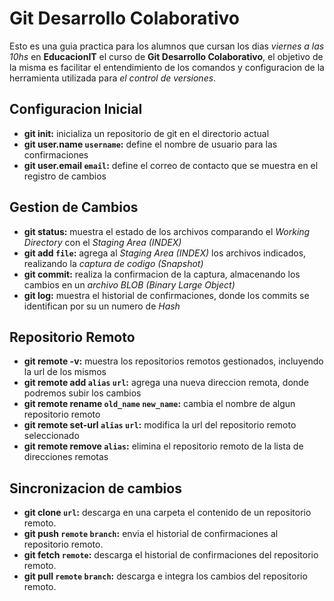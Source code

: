 # Git Desarrollo Colaborativo

Esto es una guia practica para los alumnos que cursan los dias _viernes a las 10hs_ en __EducacionIT__ el curso de __Git Desarrollo Colaborativo__, el objetivo de la misma es facilitar el entendimiento de los comandos y configuracion de la herramienta utilizada para _el control de versiones_.

## Configuracion Inicial

* __git init:__ inicializa un repositorio de git en el directorio actual
* __git user.name `username`:__ define el nombre de usuario para las confirmaciones 
* __git user.email `email`:__ define el correo de contacto que se muestra en el registro de cambios

## Gestion de Cambios

* __git status:__ muestra el estado de los archivos comparando el _Working Directory_ con el _Staging Area (INDEX)_
* __git add `file`:__ agrega al _Staging Area (INDEX)_ los archivos indicados, realizando la _captura de codigo (Snapshot)_
* __git commit:__ realiza la confirmacion de la captura, almacenando los cambios en un _archivo BLOB (Binary Large Object)_
* __git log:__ muestra el historial de confirmaciones, donde los commits se identifican por su un numero de _Hash_

## Repositorio Remoto

* __git remote -v:__ muestra los repositorios remotos gestionados, incluyendo la url de los mismos
* __git remote add `alias` `url`:__ agrega una nueva direccion remota, donde podremos subir los cambios
* __git remote rename `old_name` `new_name`:__ cambia el nombre de algun repositorio remoto
* __git remote set-url `alias` `url`:__ modifica la url del repositorio remoto seleccionado
* __git remote remove `alias`:__ elimina el repositorio remoto de la lista de direcciones remotas

## Sincronizacion de cambios

* __git clone `url`:__ descarga en una carpeta el contenido de un repositorio remoto.
* __git push `remote` `branch`:__ envia el historial de confirmaciones al repositorio remoto.
* __git fetch `remote`:__ descarga el historial de confirmaciones del repositorio remoto.
* __git pull `remote` `branch`:__ descarga e integra los cambios del repositorio remoto.